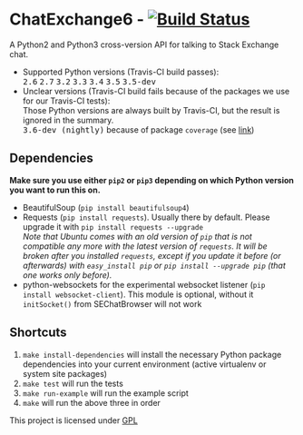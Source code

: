 ChatExchange6 - [![Build Status](https://travis-ci.org/ByteCommander/ChatExchange6.svg?branch=master)](https://travis-ci.org/ByteCommander/ChatExchange6)
============

A Python2 and Python3 cross-version API for talking to Stack Exchange chat.

 - Supported Python versions (Travis-CI build passes):  
    <kbd>2.6</kbd> <kbd>2.7</kbd> <kbd>3.2</kbd> <kbd>3.3</kbd> <kbd>3.4</kbd> <kbd>3.5</kbd> <kbd>3.5-dev</kbd>  
 - Unclear versions (Travis-CI build fails because of the packages we use for our Travis-CI tests):  
    Those Python versions are always built by Travis-CI, but the result is ignored in the summary.  
    <kbd>3.6-dev (nightly)</kbd> because of package `coverage` (see [link](https://bitbucket.org/ned/coveragepy/issues/391))

## Dependencies
**Make sure you use either `pip2` or `pip3` depending on which Python version you want to run this on.**


 - BeautifulSoup (`pip install beautifulsoup4`)
 - Requests (`pip install requests`). Usually there by default. Please upgrade it with `pip install requests --upgrade`  
   *Note that Ubuntu comes with an old version of `pip` that is not compatible any more with the latest version of `requests`. It will be broken after you installed `requests`, except if you update it before (or afterwards) with `easy_install pip` or `pip install --upgrade pip` (that one works only before).*
 - python-websockets for the experimental websocket listener (`pip install websocket-client`). This module is optional, without it `initSocket()` from SEChatBrowser will not work

## Shortcuts

1. `make install-dependencies` will install the necessary Python package dependencies into your current environment (active virtualenv or system site packages)
2. `make test` will run the tests
3. `make run-example` will run the example script
4. `make` will run the above three in order


This project is licensed under [GPL](https://www.gnu.org/copyleft/gpl.html)
